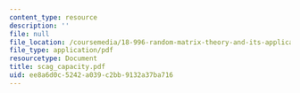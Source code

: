 ```yaml
---
content_type: resource
description: ''
file: null
file_location: /coursemedia/18-996-random-matrix-theory-and-its-applications-spring-2004/ee8a6d0c5242a039c2bb9132a37ba716_scag_capacity.pdf
file_type: application/pdf
resourcetype: Document
title: scag_capacity.pdf
uid: ee8a6d0c-5242-a039-c2bb-9132a37ba716
---
```

